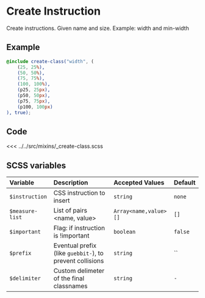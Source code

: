 # Create Instruction

Create instructions. Given name and size.
Example: width and min-width

## Example

```scss
@include create-class("width", (
    (25, 25%),
    (50, 50%),
    (75, 75%),
    (100, 100%),
    (p25, 25px),
    (p50, 50px),
    (p75, 75px),
    (p100, 100px)
), true);
```

## Code

<<< ../../src/mixins/_create-class.scss

## SCSS variables

| Variable          | Description                                              | Accepted Values       | Default |
|:------------------|:---------------------------------------------------------|:----------------------|:--------|
| `$instruction`    | CSS instruction to insert                                | `string`              | `none`  |
| `$measure-list`   | List of pairs <name, value>                              | `Array<name,value>[]` | `[]`    |
| `$important`      | Flag: if instruction is !important                       | `boolean`             | `false` |
| `$prefix`         | Eventual prefix (like `guebbit-`), to prevent collisions | `string`              | ``      |
| `$delimiter`      | Custom delimeter of the final classnames                 | `string`              | `-`     |